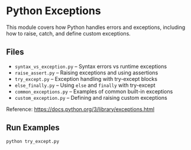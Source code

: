 # Python Exceptions

This module covers how Python handles errors and exceptions, including how to raise, catch, and define custom exceptions.

## Files

- `syntax_vs_exception.py` – Syntax errors vs runtime exceptions
- `raise_assert.py` – Raising exceptions and using assertions
- `try_except.py` – Exception handling with try-except blocks
- `else_finally.py` – Using `else` and `finally` with try-except
- `common_exceptions.py` – Examples of common built-in exceptions
- `custom_exception.py` – Defining and raising custom exceptions

Reference: https://docs.python.org/3/library/exceptions.html

## Run Examples

```bash
python try_except.py
```
